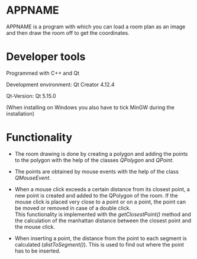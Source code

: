 # APPNAME

APPNAME is a program with which you can load a room plan as an image and then draw the room off to get the coordinates.

# Developer tools

Programmed with C++ and Qt

Development environment:
Qt Creator 4.12.4

Qt-Version:
Qt 5.15.0

(When installing on Windows you also have to tick MinGW during the installation)

# Functionality
* The room drawing is done by creating a polygon and adding the points to the polygon with the help of the classes *QPolygon* and *QPoint*.

* The points are obtained by mouse events with the help of the class *QMouseEvent*.

* When a mouse click exceeds a certain distance from its closest point, a new point is created and added to the QPolygon of the room. If the mouse click is placed very close to a point or on a point, the point can be moved or removed in case of a double click.       
This functionality is implemented with the *getClosestPoint()* method and the calculation of the manhattan distance between the closest point and the mouse click.

* When inserting a point, the distance from the point to each segment is calculated (*distToSegment()*). This is used to find out where the point has to be inserted.
